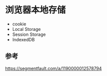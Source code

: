 # 浏览器本地存储

- cookie
- Local Storage
- Session Storage
- IndexedDB

## 参考

https://segmentfault.com/a/1190000012578794
